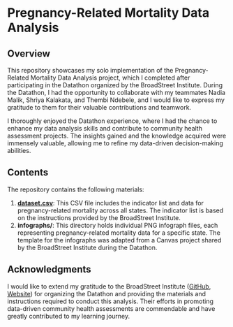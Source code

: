 # Pregnancy-Related Mortality Data Analysis

## Overview

This repository showcases my solo implementation of the Pregnancy-Related Mortality Data Analysis project, which I completed after participating in the Datathon organized by the BroadStreet Institute. During the Datathon, I had the opportunity to collaborate with my teammates Nadia Malik, Shriya Kalakata, and Thembi Ndebele, and I would like to express my gratitude to them for their valuable contributions and teamwork.

I thoroughly enjoyed the Datathon experience, where I had the chance to enhance my data analysis skills and contribute to community health assessment projects. The insights gained and the knowledge acquired were immensely valuable, allowing me to refine my data-driven decision-making abilities.

## Contents

The repository contains the following materials:

1. **[dataset.csv](https://docs.google.com/spreadsheets/d/1-F0vjCpBiD_76nwZEekZ3874dv3O-L3wF0nNX5gYTdc/edit?usp=sharing)**: This CSV file includes the indicator list and data for pregnancy-related mortality across all states. The indicator list is based on the instructions provided by the BroadStreet Institute.
2. **infographs/**: This directory holds individual PNG infograph files, each representing pregnancy-related mortality data for a specific state. The template for the infographs was adapted from a Canvas project shared by the BroadStreet Institute during the Datathon.

## Acknowledgments

I would like to extend my gratitude to the BroadStreet Institute ([GitHub](https://github.com/BroadStreet-Health), [Website](https://www.broadstreet.org/)) for organizing the Datathon and providing the materials and instructions required to conduct this analysis. Their efforts in promoting data-driven community health assessments are commendable and have greatly contributed to my learning journey.
